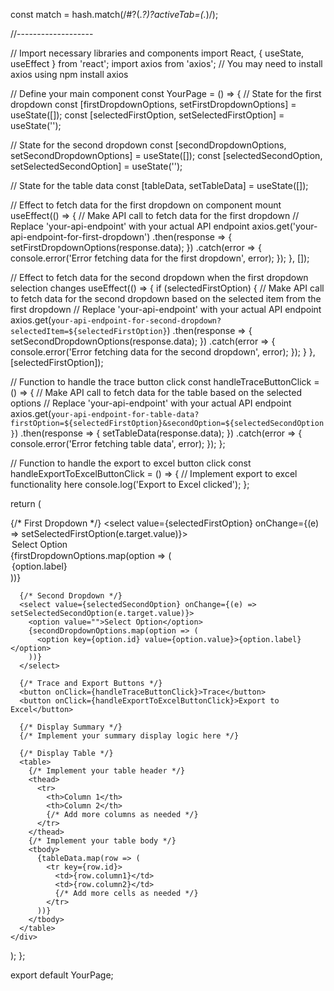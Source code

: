 
const match = hash.match(/#?(.*?)\?activeTab=(.*)/);



//-------------------

// Import necessary libraries and components
import React, { useState, useEffect } from 'react';
import axios from 'axios'; // You may need to install axios using npm install axios

// Define your main component
const YourPage = () => {
  // State for the first dropdown
  const [firstDropdownOptions, setFirstDropdownOptions] = useState([]);
  const [selectedFirstOption, setSelectedFirstOption] = useState('');

  // State for the second dropdown
  const [secondDropdownOptions, setSecondDropdownOptions] = useState([]);
  const [selectedSecondOption, setSelectedSecondOption] = useState('');

  // State for the table data
  const [tableData, setTableData] = useState([]);

  // Effect to fetch data for the first dropdown on component mount
  useEffect(() => {
    // Make API call to fetch data for the first dropdown
    // Replace 'your-api-endpoint' with your actual API endpoint
    axios.get('your-api-endpoint-for-first-dropdown')
      .then(response => {
        setFirstDropdownOptions(response.data);
      })
      .catch(error => {
        console.error('Error fetching data for the first dropdown', error);
      });
  }, []);

  // Effect to fetch data for the second dropdown when the first dropdown selection changes
  useEffect(() => {
    if (selectedFirstOption) {
      // Make API call to fetch data for the second dropdown based on the selected item from the first dropdown
      // Replace 'your-api-endpoint' with your actual API endpoint
      axios.get(`your-api-endpoint-for-second-dropdown?selectedItem=${selectedFirstOption}`)
        .then(response => {
          setSecondDropdownOptions(response.data);
        })
        .catch(error => {
          console.error('Error fetching data for the second dropdown', error);
        });
    }
  }, [selectedFirstOption]);

  // Function to handle the trace button click
  const handleTraceButtonClick = () => {
    // Make API call to fetch data for the table based on the selected options
    // Replace 'your-api-endpoint' with your actual API endpoint
    axios.get(`your-api-endpoint-for-table-data?firstOption=${selectedFirstOption}&secondOption=${selectedSecondOption}`)
      .then(response => {
        setTableData(response.data);
      })
      .catch(error => {
        console.error('Error fetching table data', error);
      });
  };

  // Function to handle the export to excel button click
  const handleExportToExcelButtonClick = () => {
    // Implement export to excel functionality here
    console.log('Export to Excel clicked');
  };

  return (
    <div>
      {/* First Dropdown */}
      <select value={selectedFirstOption} onChange={(e) => setSelectedFirstOption(e.target.value)}>
        <option value="">Select Option</option>
        {firstDropdownOptions.map(option => (
          <option key={option.id} value={option.value}>{option.label}</option>
        ))}
      </select>

      {/* Second Dropdown */}
      <select value={selectedSecondOption} onChange={(e) => setSelectedSecondOption(e.target.value)}>
        <option value="">Select Option</option>
        {secondDropdownOptions.map(option => (
          <option key={option.id} value={option.value}>{option.label}</option>
        ))}
      </select>

      {/* Trace and Export Buttons */}
      <button onClick={handleTraceButtonClick}>Trace</button>
      <button onClick={handleExportToExcelButtonClick}>Export to Excel</button>

      {/* Display Summary */}
      {/* Implement your summary display logic here */}

      {/* Display Table */}
      <table>
        {/* Implement your table header */}
        <thead>
          <tr>
            <th>Column 1</th>
            <th>Column 2</th>
            {/* Add more columns as needed */}
          </tr>
        </thead>
        {/* Implement your table body */}
        <tbody>
          {tableData.map(row => (
            <tr key={row.id}>
              <td>{row.column1}</td>
              <td>{row.column2}</td>
              {/* Add more cells as needed */}
            </tr>
          ))}
        </tbody>
      </table>
    </div>
  );
};

export default YourPage;
